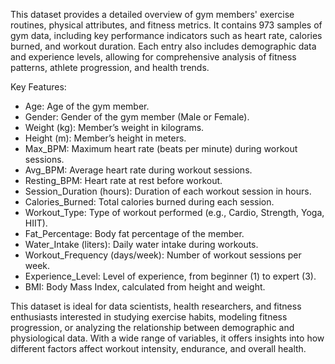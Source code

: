This dataset provides a detailed overview of gym members' exercise routines, physical attributes, and fitness metrics.
It contains 973 samples of gym data, including key performance indicators such as heart rate, calories burned, and workout duration.
Each entry also includes demographic data and experience levels, allowing for comprehensive analysis of fitness patterns, athlete progression, and health trends.

Key Features:

* Age: Age of the gym member.
* Gender: Gender of the gym member (Male or Female).
* Weight (kg): Member’s weight in kilograms.
* Height (m): Member’s height in meters.
* Max_BPM: Maximum heart rate (beats per minute) during workout sessions.
* Avg_BPM: Average heart rate during workout sessions.
* Resting_BPM: Heart rate at rest before workout.
* Session_Duration (hours): Duration of each workout session in hours.
* Calories_Burned: Total calories burned during each session.
* Workout_Type: Type of workout performed (e.g., Cardio, Strength, Yoga, HIIT).
* Fat_Percentage: Body fat percentage of the member.
* Water_Intake (liters): Daily water intake during workouts.
* Workout_Frequency (days/week): Number of workout sessions per week.
* Experience_Level: Level of experience, from beginner (1) to expert (3).
* BMI: Body Mass Index, calculated from height and weight.

This dataset is ideal for data scientists, health researchers, and fitness enthusiasts interested in studying exercise habits, 
modeling fitness progression, or analyzing the relationship between demographic and physiological data. With a wide range of variables, 
it offers insights into how different factors affect workout intensity, endurance, and overall health.
